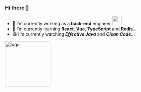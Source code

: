 ### Hi there 👋

<!--
**Chauncey-Leonard/Chauncey-Leonard** is a ✨ _special_ ✨ repository because its `README.md` (this file) appears on your GitHub profile.

Here are some ideas to get you started:

- 🔭 I’m currently working on ...
- 🌱 I’m currently learning ...
- 👯 I’m looking to collaborate on ...
- 🤔 I’m looking for help with ...
- 💬 Ask me about ...
- 📫 How to reach me: ...
- 😄 Pronouns: ...
- ⚡ Fun fact: ...

<img src="https://github-readme-stats.vercel.app/api/top-langs/?username=Chauncey-Leonard&hide=html&hide_border=true">

<img src="https://github-readme-stats.vercel.app/api?username=Chauncey-Leonard&show_icons=true&hide_border=true">
-->

- 🔭 I’m currently working as a **back-end** engineer <img src="https://media.giphy.com/media/WUlplcMpOCEmTGBtBW/giphy.gif" width="30">
- 🌱 I’m currently learning **React**, **Vue**, **TypeScript** and **Redis**...
- 😄 I’m currently watching _**Effective Java**_ and _**Clean Code**_...

<img src="https://github-readme-stats.vercel.app/api?username=Chauncey-Leonard&show_icons=true" alt="logo" height="145" align="center" style="margin: auto; margin-bottom: 20px;" />

<!--### Skills | Tools

![Java](https://img.shields.io/badge/Java-C76D00?style=flat-square&logo=Java&logoColor=white)
![Spring](https://img.shields.io/badge/Spring-32CD32?style=flat-square&logo=Spring&logoColor=white)
![Mysql](https://img.shields.io/badge/Mysql-01758F?style=flat-square&logo=Mysql&logoColor=white)
![Redis](https://img.shields.io/badge/Redis-D92C21?style=flat-square&logo=Redis&logoColor=white)
![Linux](https://img.shields.io/badge/Linux-17161B?style=flat-square&logo=Linux&logoColor=white)
![Git](https://img.shields.io/badge/Git-FA7343?style=flat-square&logo=Git&logoColor=white)
![IntelliJ IDEA](https://img.shields.io/badge/IntelliJ_IDEA-1575F9?style=flat-square&logo=IntelliJ-IDEA&logoColor=white)
![nginx](https://img.shields.io/badge/nginx-0C974D?style=flat-square&logo=nginx&logoColor=white)
![Docker](https://img.shields.io/badge/Docker-01AEFF?style=flat-square&logo=Docker&logoColor=white)
![Javascript](https://img.shields.io/badge/Javascript-FDD500?style=flat-square&logo=javascript&logoColor=white)
-->
